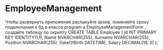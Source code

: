 # EmployeeManagement

Чтобы развернуть приложение распакуйте архив, поменяйте сроку подключения к бд в классе program и EmployeeManagementForm , создайте таблицу по скрипту 
CREATE TABLE Employee
(
    Id INT PRIMARY KEY IDENTITY(1,1),
    Name NVARCHAR(255),
    Surname NVARCHAR(255),
    Position NVARCHAR(255),
    DateOfBirth DATETIME,
    Salary DECIMAL(18, 2)
);

 
